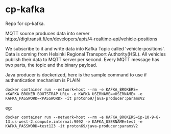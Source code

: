 # cp-kafka
Repo for cp-kafka.

MQTT source produces data into server https://digitransit.fi/en/developers/apis/4-realtime-api/vehicle-positions

We subscribe to it and write data into Kafka Topic called 'vehicle-positions'. Data is coming from Helsinki Regional Transport Authority(HSL). All vehicles publish their data to MQTT server per second. Every MQTT message has two parts, the topic and the binary payload. 

Java producer is dockerized, here is the sample command to use if authentication mechanism is PLAIN

`docker container run --network=host --rm -e KAFKA_BROKERS=<KAFKA_BROKER_BOOTSTRAP_URL> -e KAFKA_USERNAME=<USERNAME> -e KAFKA_PASSWORD=<PASSWORD> -it proton69/java-producer:paramsV2`

  
eg:

`docker container run --network=host --rm -e KAFKA_BROKERS=ip-10-9-8-13.us-west-2.compute.internal:9092 -e KAFKA_USERNAME=test -e KAFKA_PASSWORD=test123 -it proton69/java-producer:paramsV2`
